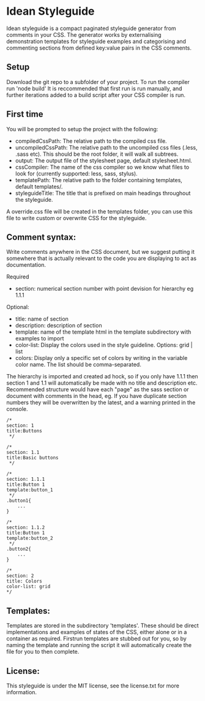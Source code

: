 Idean Styleguide
================

Idean styleguide is a compact paginated styleguide generator from comments in your CSS.
The generator works by externalising demonstration templates for styleguide examples and categorising and commenting sections from defined key:value pairs in the CSS comments.

Setup
-----

Download the git repo to a subfolder of your project.
To run the compiler run 'node build'
It is reccommended that first run is run manually, and further iterations added to a build script after your CSS compiler is run.

First time
----------

You will be prompted to setup the project with the following:

* compiledCssPath: The relative path to the compiled css file.
* uncompiledCssPath: The relative path to the uncompiled css files (.less, .sass etc). This should be the root folder, it will walk all subtrees.
* output: The output file of the stylesheet page, default stylesheet.html.
* cssCompiler: The name of the css compiler so we know what files to look for (currently supported: less, sass, stylus).
* templatePath: The relative path to the folder containing templates, default templates/.
* styleguideTitle: The title that is prefixed on main headings throughout the styleguide.

A override.css file will be created in the templates folder, you can use this file to write custom or overwrite CSS for the styleguide.

Comment syntax:
---------------

Write comments anywhere in the CSS document, but we suggest putting it somewhere that is actually relevant to the code you are displaying to act as documentation.

Required
* section: numerical section number with point devision for hierarchy eg 1.1.1

Optional:
* title: name of section
* description: description of section
* template: name of the template html in the template subdirectory with examples to import
* color-list: Display the colors used in the style guideline. Options: grid | list
* colors: Display only a specific set of colors by writing in the variable color name. The list should be comma-separated.

The hierarchy is imported and created ad hock, so if you only have 1.1.1 then section 1 and 1.1 will automatically be made with no title and description etc.
Recommended structure would have each "page" as the sass section or document with comments in the head, eg.
If you have duplicate section numbers they will be overwritten by the latest, and a warning printed in the console.

~~~
/*
section: 1
title:Buttons
 */

/*
section: 1.1
title:Basic buttons
 */

/*
section: 1.1.1
title:Button 1
template:button_1
 */
.button1{
	...
}

/*
section: 1.1.2
title:Button 1
template:button_2
 */
.button2{
	...
}

/*
section: 2
title: Colors
color-list: grid
*/
~~~


Templates:
----------

Templates are stored in the subdirectory 'templates'. These should be direct implementations and examples of states of the CSS, either alone or in a container as required.
Firstrun templates are stubbed out for you, so by naming the template and running the script it will automatically create the file for you to then complete.

License:
--------
This styleguide is under the MIT license, see the license.txt for more information.